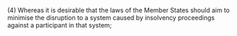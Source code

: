 (4) Whereas it is desirable that the laws of the Member States should aim to minimise the disruption to a system caused by insolvency proceedings against a participant in that system;